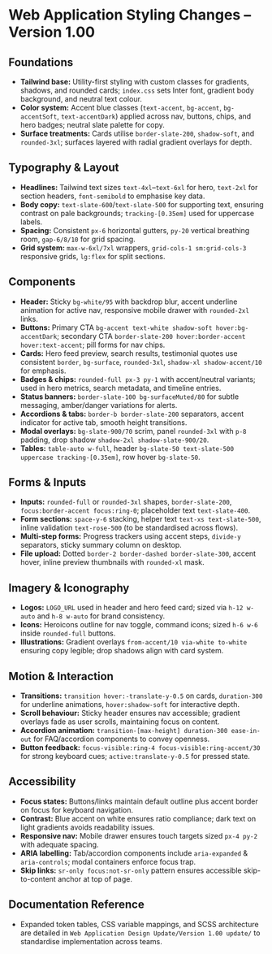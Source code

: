 # Web Application Styling Changes – Version 1.00

## Foundations
- **Tailwind base:** Utility-first styling with custom classes for gradients, shadows, and rounded cards; `index.css` sets Inter font, gradient body background, and neutral text colour.
- **Color system:** Accent blue classes (`text-accent`, `bg-accent`, `bg-accentSoft`, `text-accentDark`) applied across nav, buttons, chips, and hero badges; neutral slate palette for copy.
- **Surface treatments:** Cards utilise `border-slate-200`, `shadow-soft`, and `rounded-3xl`; surfaces layered with radial gradient overlays for depth.

## Typography & Layout
- **Headlines:** Tailwind text sizes `text-4xl`–`text-6xl` for hero, `text-2xl` for section headers, `font-semibold` to emphasise key data.
- **Body copy:** `text-slate-600`/`text-slate-500` for supporting text, ensuring contrast on pale backgrounds; `tracking-[0.35em]` used for uppercase labels.
- **Spacing:** Consistent `px-6` horizontal gutters, `py-20` vertical breathing room, `gap-6/8/10` for grid spacing.
- **Grid system:** `max-w-6xl/7xl` wrappers, `grid-cols-1 sm:grid-cols-3` responsive grids, `lg:flex` for split sections.

## Components
- **Header:** Sticky `bg-white/95` with backdrop blur, accent underline animation for active nav, responsive mobile drawer with `rounded-2xl` links.
- **Buttons:** Primary CTA `bg-accent text-white shadow-soft hover:bg-accentDark`; secondary CTA `border-slate-200 hover:border-accent hover:text-accent`; pill forms for nav chips.
- **Cards:** Hero feed preview, search results, testimonial quotes use consistent `border`, `bg-surface`, `rounded-3xl`, `shadow-xl shadow-accent/10` for emphasis.
- **Badges & chips:** `rounded-full px-3 py-1` with accent/neutral variants; used in hero metrics, search metadata, and timeline entries.
- **Status banners:** `border-slate-100 bg-surfaceMuted/80` for subtle messaging, amber/danger variations for alerts.
- **Accordions & tabs:** `border-b border-slate-200` separators, accent indicator for active tab, smooth height transitions.
- **Modal overlays:** `bg-slate-900/70` scrim, panel `rounded-3xl` with `p-8` padding, drop shadow `shadow-2xl shadow-slate-900/20`.
- **Tables:** `table-auto w-full`, header `bg-slate-50 text-slate-500 uppercase tracking-[0.35em]`, row hover `bg-slate-50`.

## Forms & Inputs
- **Inputs:** `rounded-full` or `rounded-3xl` shapes, `border-slate-200`, `focus:border-accent focus:ring-0`; placeholder text `text-slate-400`.
- **Form sections:** `space-y-6` stacking, helper text `text-xs text-slate-500`, inline validation `text-rose-500` (to be standardised across flows).
- **Multi-step forms:** Progress trackers using accent steps, `divide-y` separators, sticky summary column on desktop.
- **File upload:** Dotted `border-2 border-dashed border-slate-300`, accent hover, inline preview thumbnails with `rounded-xl` mask.

## Imagery & Iconography
- **Logos:** `LOGO_URL` used in header and hero feed card; sized via `h-12 w-auto` and `h-8 w-auto` for brand consistency.
- **Icons:** Heroicons outline for nav toggle, command icons; sized `h-6 w-6` inside `rounded-full` buttons.
- **Illustrations:** Gradient overlays `from-accent/10 via-white to-white` ensuring copy legible; drop shadows align with card system.

## Motion & Interaction
- **Transitions:** `transition hover:-translate-y-0.5` on cards, `duration-300` for underline animations, `hover:shadow-soft` for interactive depth.
- **Scroll behaviour:** Sticky header ensures nav accessible; gradient overlays fade as user scrolls, maintaining focus on content.
- **Accordion animation:** `transition-[max-height] duration-300 ease-in-out` for FAQ/accordion components to convey openness.
- **Button feedback:** `focus-visible:ring-4 focus-visible:ring-accent/30` for strong keyboard cues; `active:translate-y-0.5` for pressed state.

## Accessibility
- **Focus states:** Buttons/links maintain default outline plus accent border on focus for keyboard navigation.
- **Contrast:** Blue accent on white ensures ratio compliance; dark text on light gradients avoids readability issues.
- **Responsive nav:** Mobile drawer ensures touch targets sized `px-4 py-2` with adequate spacing.
- **ARIA labelling:** Tab/accordion components include `aria-expanded` & `aria-controls`; modal containers enforce focus trap.
- **Skip links:** `sr-only focus:not-sr-only` pattern ensures accessible skip-to-content anchor at top of page.

## Documentation Reference
- Expanded token tables, CSS variable mappings, and SCSS architecture are detailed in `Web Application Design Update/Version 1.00 update/` to standardise implementation across teams.
